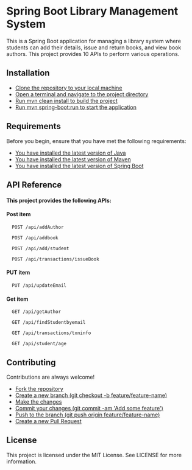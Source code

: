 # Spring Boot Library Management System
This is a Spring Boot application for managing a library system where students can add their details, issue and return books, and view book authors. This project provides 10 APIs to perform various operations.




## Installation 

 - [Clone the repository to your local machine](https://github.com/your_username/library-management.git)
 - [Open a terminal and navigate to the project directory]()
 - [Run mvn clean install to build the project]()
 - [Run mvn spring-boot:run to start the application]()
 
## Requirements
Before you begin, ensure that you have met the following requirements:

 - [You have installed the latest version of Java]()
 - [You have installed the latest version of Maven]()
 - [You have installed the latest version of Spring Boot]()


## API Reference

#### This project provides the following APIs:

#### Post item

```http
  POST /api/addAuthor
```
```http
  POST /api/addbook
```

```http
  POST /api/add/student
```



```http
  POST /api/transactions/issueBook
```



#### PUT item

```http
  PUT /api/updateEmail
```



#### Get item

```http
  GET /api/getAuthor
```
```http
  GET /api/findStudentbyemail
```

```http
  GET /api/transactions/txninfo
```

```http
  GET /api/student/age
```
## Contributing

Contributions are always welcome!


 - [Fork the repository]()
 - [Create a new branch (git checkout -b feature/feature-name)]()
 - [Make the changes]()
- [Commit your changes (git commit -am 'Add some feature')]()
 - [Push to the branch (git push origin feature/feature-name)]()
 - [Create a new Pull Request]()


## License

This project is licensed under the MIT License. See LICENSE for more information.
